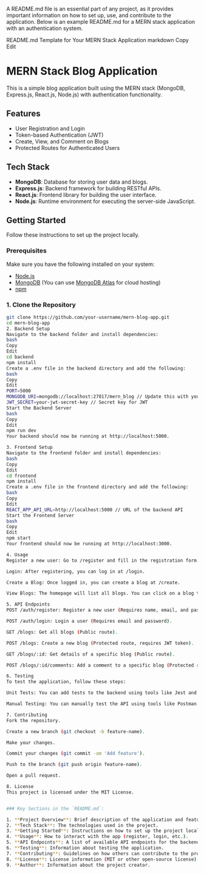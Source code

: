 A README.md file is an essential part of any project, as it provides important information on how to set up, use, and contribute to the application. Below is an example README.md for a MERN stack application with an authentication system.

README.md Template for Your MERN Stack Application
markdown
Copy
Edit
# MERN Stack Blog Application

This is a simple blog application built using the MERN stack (MongoDB, Express.js, React.js, Node.js) with authentication functionality.

## Features

- User Registration and Login
- Token-based Authentication (JWT)
- Create, View, and Comment on Blogs
- Protected Routes for Authenticated Users

## Tech Stack

- **MongoDB**: Database for storing user data and blogs.
- **Express.js**: Backend framework for building RESTful APIs.
- **React.js**: Frontend library for building the user interface.
- **Node.js**: Runtime environment for executing the server-side JavaScript.

## Getting Started

Follow these instructions to set up the project locally.

### Prerequisites

Make sure you have the following installed on your system:

- [Node.js](https://nodejs.org/)
- [MongoDB](https://www.mongodb.com/) (You can use [MongoDB Atlas](https://www.mongodb.com/cloud/atlas) for cloud hosting)
- [npm](https://www.npmjs.com/)

### 1. Clone the Repository

```bash
git clone https://github.com/your-username/mern-blog-app.git
cd mern-blog-app
2. Backend Setup
Navigate to the backend folder and install dependencies:
bash
Copy
Edit
cd backend
npm install
Create a .env file in the backend directory and add the following:
bash
Copy
Edit
PORT=5000
MONGODB_URI=mongodb://localhost:27017/mern_blog // Update this with your MongoDB URI
JWT_SECRET=your-jwt-secret-key // Secret key for JWT
Start the Backend Server
bash
Copy
Edit
npm run dev
Your backend should now be running at http://localhost:5000.

3. Frontend Setup
Navigate to the frontend folder and install dependencies:
bash
Copy
Edit
cd frontend
npm install
Create a .env file in the frontend directory and add the following:
bash
Copy
Edit
REACT_APP_API_URL=http://localhost:5000 // URL of the backend API
Start the Frontend Server
bash
Copy
Edit
npm start
Your frontend should now be running at http://localhost:3000.

4. Usage
Register a new user: Go to /register and fill in the registration form.

Login: After registering, you can log in at /login.

Create a Blog: Once logged in, you can create a blog at /create.

View Blogs: The homepage will list all blogs. You can click on a blog to view its details and add comments.

5. API Endpoints
POST /auth/register: Register a new user (Requires name, email, and password).

POST /auth/login: Login a user (Requires email and password).

GET /blogs: Get all blogs (Public route).

POST /blogs: Create a new blog (Protected route, requires JWT token).

GET /blogs/:id: Get details of a specific blog (Public route).

POST /blogs/:id/comments: Add a comment to a specific blog (Protected route, requires JWT token).

6. Testing
To test the application, follow these steps:

Unit Tests: You can add tests to the backend using tools like Jest and Mocha, and for the frontend, you can use Jest along with React Testing Library.

Manual Testing: You can manually test the API using tools like Postman for the backend and interacting with the frontend through the browser.

7. Contributing
Fork the repository.

Create a new branch (git checkout -b feature-name).

Make your changes.

Commit your changes (git commit -am 'Add feature').

Push to the branch (git push origin feature-name).

Open a pull request.

8. License
This project is licensed under the MIT License.


### Key Sections in the `README.md`:

1. **Project Overview**: Brief description of the application and features.
2. **Tech Stack**: The technologies used in the project.
3. **Getting Started**: Instructions on how to set up the project locally, including prerequisites, cloning the repo, backend, frontend setup, and running both parts.
4. **Usage**: How to interact with the app (register, login, etc.).
5. **API Endpoints**: A list of available API endpoints for the backend, along with their request methods and parameters.
6. **Testing**: Information about testing the application.
7. **Contributing**: Guidelines on how others can contribute to the project.
8. **License**: License information (MIT or other open-source license).
9. **Author**: Information about the project creator.
```
